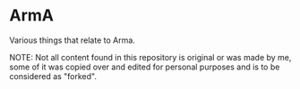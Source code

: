 # ArmA
Various things that relate to Arma.

NOTE: Not all content found in this repository is original or was made by me, some of it was copied over and edited for personal purposes and is to be considered as "forked".
